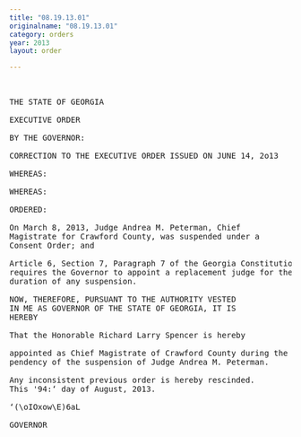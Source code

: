 ```yaml
---
title: "08.19.13.01"
originalname: "08.19.13.01"
category: orders
year: 2013
layout: order

---
```

<pre>
 

THE STATE OF GEORGIA

EXECUTIVE ORDER

BY THE GOVERNOR:

CORRECTION TO THE EXECUTIVE ORDER ISSUED ON JUNE 14, 2o13

WHEREAS:

WHEREAS:

ORDERED:

On March 8, 2013, Judge Andrea M. Peterman, Chief
Magistrate for Crawford County, was suspended under a
Consent Order; and

Article 6, Section 7, Paragraph 7 of the Georgia Constitution
requires the Governor to appoint a replacement judge for the
duration of any suspension.

NOW, THEREFORE, PURSUANT TO THE AUTHORITY VESTED
IN ME AS GOVERNOR OF THE STATE OF GEORGIA, IT IS
HEREBY

That the Honorable Richard Larry Spencer is hereby

appointed as Chief Magistrate of Crawford County during the
pendency of the suspension of Judge Andrea M. Peterman.

Any inconsistent previous order is hereby rescinded.
This '94:‘ day of August, 2013.

‘(\oIOxow\E)6aL

GOVERNOR

</pre>
